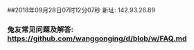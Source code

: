 ##2018年09月28日07时12分07秒 新址: 142.93.26.89
### 兔友常见问题及解答: https://github.com/wanggonging/d/blob/w/FAQ.md
